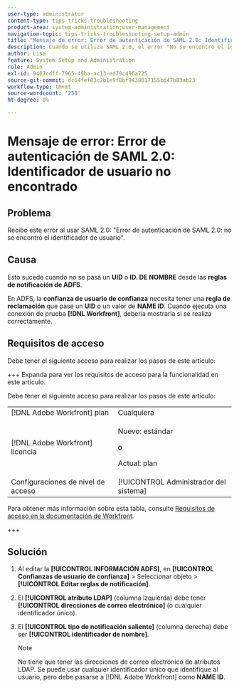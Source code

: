 ```yaml
---
user-type: administrator
content-type: tips-tricks-troubleshooting
product-area: system-administration;user-management
navigation-topic: tips-tricks-troubleshooting-setup-admin
title: "Mensaje de error: Error de autenticación de SAML 2.0: Identificador de usuario no encontrado"
description: Cuando se utiliza SAML 2.0, el error "No se encontró el identificador de usuario con error de autenticación SAML 2.0" significa que no se pasa un ID UID o NAME desde las reglas de notificación de ADFS.
author: Lisa
feature: System Setup and Administration
role: Admin
exl-id: 9467cdff-7965-49ba-ac13-ed79c496a725
source-git-commit: dc64fef83c2b1e9f8bf9438017155bd47b83ab23
workflow-type: tm+mt
source-wordcount: '258'
ht-degree: 0%

---
```


# Mensaje de error: Error de autenticación de SAML 2.0: Identificador de usuario no encontrado

## Problema

Recibo este error al usar SAML 2.0: &quot;Error de autenticación de SAML 2.0: no se encontró el identificador de usuario&quot;.

## Causa

Esto sucede cuando no se pasa un **UID** o **ID. DE NOMBRE** desde las **reglas de notificación de ADFS**.

En ADFS, la **confianza de usuario de confianza** necesita tener una **regla de reclamación** que pase un **UID** o un valor de **NAME ID**. Cuando ejecuta una conexión de prueba **[!DNL Workfront]**, debería mostrarla si se realiza correctamente.

## Requisitos de acceso

Debe tener el siguiente acceso para realizar los pasos de este artículo:

+++ Expanda para ver los requisitos de acceso para la funcionalidad en este artículo.

Debe tener el siguiente acceso para realizar los pasos de este artículo:

<table style="table-layout:auto"> 
 <col> 
 <col> 
 <tbody> 
  <tr> 
   <td role="rowheader">[!DNL Adobe Workfront] plan</td> 
   <td>Cualquiera</td> 
  </tr> 
  <tr> 
   <td role="rowheader">[!DNL Adobe Workfront] licencia</td> 
   <td>
   <p>Nuevo: estándar</p>
   <p>o</p>
   <p>Actual: plan</p></td> 
  </tr> 
  <tr> 
   <td role="rowheader">Configuraciones de nivel de acceso</td> 
   <td>[!UICONTROL Administrador del sistema]</td> 
  </tr> 
 </tbody> 
</table>

Para obtener más información sobre esta tabla, consulte [Requisitos de acceso en la documentación de Workfront](/help/quicksilver/administration-and-setup/add-users/access-levels-and-object-permissions/access-level-requirements-in-documentation.md).

+++

## Solución

1. Al editar la **[!UICONTROL INFORMACIÓN ADFS]**, en **[!UICONTROL Confianzas de usuario de confianza]** > Seleccionar objeto >**[!UICONTROL Editar reglas de notificación]**.

1. El **[!UICONTROL atributo LDAP]** (columna izquierda) debe tener **[!UICONTROL direcciones de correo electrónico]** (o cualquier identificador único).

1. El **[!UICONTROL tipo de notificación saliente]** (columna derecha) debe ser **[!UICONTROL identificador de nombre]**.

   >[!NOTE]
   >
   >No tiene que tener las direcciones de correo electrónico de atributos LDAP. Se puede usar cualquier identificador único que identifique al usuario, pero debe pasarse a [!DNL Adobe Workfront] como **NAME ID**.

